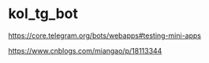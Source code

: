 # kol_tg_bot


https://core.telegram.org/bots/webapps#testing-mini-apps


https://www.cnblogs.com/miangao/p/18113344
